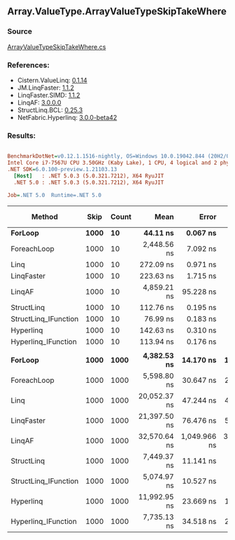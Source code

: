 ﻿## Array.ValueType.ArrayValueTypeSkipTakeWhere

### Source
[ArrayValueTypeSkipTakeWhere.cs](../LinqBenchmarks/Array/ValueType/ArrayValueTypeSkipTakeWhere.cs)

### References:
- Cistern.ValueLinq: [0.1.14](https://www.nuget.org/packages/Cistern.ValueLinq/0.1.14)
- JM.LinqFaster: [1.1.2](https://www.nuget.org/packages/JM.LinqFaster/1.1.2)
- LinqFaster.SIMD: [1.1.2](https://www.nuget.org/packages/LinqFaster.SIMD/1.0.3)
- LinqAF: [3.0.0.0](https://www.nuget.org/packages/LinqAF/3.0.0.0)
- StructLinq.BCL: [0.25.3](https://www.nuget.org/packages/StructLinq.BCL/0.25.3)
- NetFabric.Hyperlinq: [3.0.0-beta42](https://www.nuget.org/packages/NetFabric.Hyperlinq/3.0.0-beta42)

### Results:
``` ini

BenchmarkDotNet=v0.12.1.1516-nightly, OS=Windows 10.0.19042.844 (20H2/October2020Update)
Intel Core i7-7567U CPU 3.50GHz (Kaby Lake), 1 CPU, 4 logical and 2 physical cores
.NET SDK=6.0.100-preview.1.21103.13
  [Host]   : .NET 5.0.3 (5.0.321.7212), X64 RyuJIT
  .NET 5.0 : .NET 5.0.3 (5.0.321.7212), X64 RyuJIT

Job=.NET 5.0  Runtime=.NET 5.0  

```
|               Method | Skip | Count |         Mean |        Error |       StdDev |  Ratio | RatioSD |    Gen 0 | Gen 1 | Gen 2 | Allocated |
|--------------------- |----- |------ |-------------:|-------------:|-------------:|-------:|--------:|---------:|------:|------:|----------:|
|              **ForLoop** | **1000** |    **10** |     **44.11 ns** |     **0.067 ns** |     **0.052 ns** |   **1.00** |    **0.00** |        **-** |     **-** |     **-** |         **-** |
|          ForeachLoop | 1000 |    10 |  2,448.56 ns |     7.092 ns |     5.537 ns |  55.51 |    0.15 |   0.0153 |     - |     - |      32 B |
|                 Linq | 1000 |    10 |    272.09 ns |     0.971 ns |     0.861 ns |   6.17 |    0.02 |   0.1526 |     - |     - |     320 B |
|           LinqFaster | 1000 |    10 |    223.63 ns |     1.715 ns |     1.521 ns |   5.06 |    0.03 |   1.1170 |     - |     - |   2,336 B |
|               LinqAF | 1000 |    10 |  4,859.21 ns |    95.228 ns |   136.573 ns | 109.81 |    3.37 |        - |     - |     - |         - |
|           StructLinq | 1000 |    10 |    112.76 ns |     0.195 ns |     0.163 ns |   2.56 |    0.01 |   0.0459 |     - |     - |      96 B |
| StructLinq_IFunction | 1000 |    10 |     76.99 ns |     0.183 ns |     0.162 ns |   1.74 |    0.00 |        - |     - |     - |         - |
|            Hyperlinq | 1000 |    10 |    142.63 ns |     0.310 ns |     0.275 ns |   3.23 |    0.01 |        - |     - |     - |         - |
|  Hyperlinq_IFunction | 1000 |    10 |    113.94 ns |     0.176 ns |     0.156 ns |   2.58 |    0.01 |        - |     - |     - |         - |
|                      |      |       |              |              |              |        |         |          |       |       |           |
|              **ForLoop** | **1000** |  **1000** |  **4,382.53 ns** |    **14.170 ns** |    **13.255 ns** |   **1.00** |    **0.00** |        **-** |     **-** |     **-** |         **-** |
|          ForeachLoop | 1000 |  1000 |  5,598.80 ns |    30.647 ns |    25.592 ns |   1.28 |    0.01 |   0.0153 |     - |     - |      32 B |
|                 Linq | 1000 |  1000 | 20,052.37 ns |    47.244 ns |    44.192 ns |   4.58 |    0.02 |   0.1526 |     - |     - |     320 B |
|           LinqFaster | 1000 |  1000 | 21,397.50 ns |    76.476 ns |    59.707 ns |   4.88 |    0.02 | 105.2551 |     - |     - | 223,520 B |
|               LinqAF | 1000 |  1000 | 32,570.64 ns | 1,049.966 ns | 3,095.850 ns |   7.33 |    0.40 |        - |     - |     - |         - |
|           StructLinq | 1000 |  1000 |  7,449.37 ns |    11.141 ns |     9.304 ns |   1.70 |    0.01 |   0.0458 |     - |     - |      96 B |
| StructLinq_IFunction | 1000 |  1000 |  5,074.97 ns |    10.527 ns |     9.847 ns |   1.16 |    0.00 |        - |     - |     - |         - |
|            Hyperlinq | 1000 |  1000 | 11,992.95 ns |    23.669 ns |    18.479 ns |   2.74 |    0.01 |        - |     - |     - |         - |
|  Hyperlinq_IFunction | 1000 |  1000 |  7,735.13 ns |    34.518 ns |    28.824 ns |   1.77 |    0.01 |        - |     - |     - |         - |
